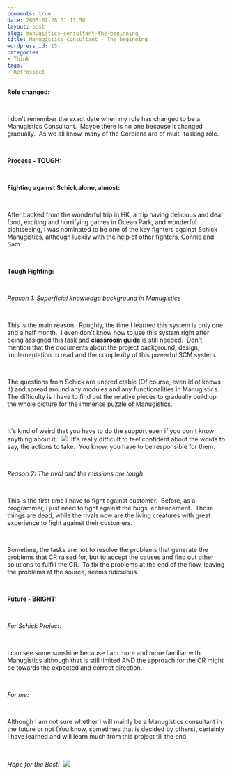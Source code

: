 ```yaml
---
comments: true
date: 2005-07-28 01:13:50
layout: post
slug: manugistics-consultant-the-beginning
title: Manugistics Consultant - The beginning
wordpress_id: 15
categories:
- Think
tags:
- Retrospect
---
```


**Role changed:**




 




I don't remember the exact date when my role has changed to be a Manugistics Consultant.  Maybe there is no one because it changed gradually.  As we all know, many of the Corbians are of multi-tasking role.




 




**Process - TOUGH:**




 




**Fighting against Schick alone, almost:**




 




After backed from the wonderful trip in HK, a trip having delicious and dear food, exciting and horrifying games in Ocean Park, and wonderful sightseeing, I was nominated to be one of the key fighters against Schick Manugistics, although luckily with the help of other fighters, Connie and Sam.




 




**Tough Fighting:**




 




_Reason 1: Superficial knowledge background in Manugistics_




 




This is the main reason.  Roughly, the time I learned this system is only one and a half month.  I even don't know how to use this system right after being assigned this task and __classroom guide__ is still needed.  Don't mention that the documents about the project background, design, implementation to read and the complexity of this powerful SCM system.




 




The questions from Schick are unpredictable (Of course, even idiot knows it) and spread around any modules and any functionalities in Manugistics.  The difficulty is I have to find out the relative pieces to gradually build up the whole picture for the immense puzzle of Manugistics.




 




It's kind of weird that you have to do the support even if you don't know anything about it.  ![](http://spaces.msn.com/rte/emoticons/smile_tongue.gif)  It's really difficult to feel confident about the words to say, the actions to take.  You know, you have to be responsible for them.




 




_Reason 2: The rival and the missions are tough_




 




This is the first time I have to fight against customer.  Before, as a programmer, I just need to fight against the bugs, enhancement.  Those things are dead, while the rivals now are the living creatures with great experience to fight against their customers.




 




Sometime, the tasks are not to resolve the problems that generate the problems that CR raised for, but to accept the causes and find out other solutions to fulfill the CR.  To fix the problems at the end of the flow, leaving the problems at the source, seems ridiculous.




 




**Future - BRIGHT:**




 




_For Schick Project:_




 




I can see some sunshine because I am more and more familiar with Manugistics although that is still limited AND the approach for the CR might be towards the expected and correct direction.




 




_For me:_




 




Although I am not sure whether I will mainly be a Manugistics consultant in the future or not (You know, sometimes that is decided by others), certainly I have learned and will learn much from this project till the end.




 




_Hope for the Best!_  ![](http://spaces.msn.com/rte/emoticons/smile_teeth.gif)
